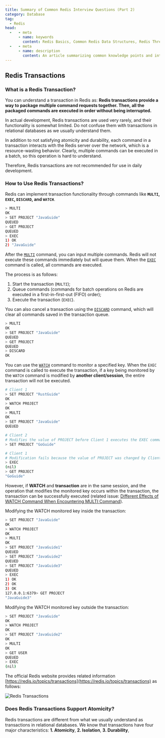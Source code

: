 ```yaml
---
title: Summary of Common Redis Interview Questions (Part 2)
category: Database
tag:
  - Redis
head:
  -   - meta
      - name: keywords
        content: Redis Basics, Common Redis Data Structures, Redis Thread Model, Redis Memory Management, Redis Transactions, Redis Performance Optimization
  -   - meta
      - name: description
        content: An article summarizing common knowledge points and interview questions about Redis, covering Redis basics, common data structures, thread model, memory management, transactions, and performance optimization.
---
```


<!-- @include: @article-header.snippet.md -->

## Redis Transactions

### What is a Redis Transaction?

You can understand a transaction in Redis as: **Redis transactions provide a way to package multiple command requests together. Then, all the packaged commands are executed in order without being interrupted.**

In actual development, Redis transactions are used very rarely, and their functionality is somewhat limited. Do not confuse them with transactions in relational databases as we usually understand them.

In addition to not satisfying atomicity and durability, each command in a transaction interacts with the Redis server over the network, which is a resource-wasting behavior. Clearly, multiple commands can be executed in a batch, so this operation is hard to understand.

Therefore, Redis transactions are not recommended for use in daily development.

### How to Use Redis Transactions?

Redis can implement transaction functionality through commands like **`MULTI`, `EXEC`, `DISCARD`, and `WATCH`**.

```bash
> MULTI
OK
> SET PROJECT "JavaGuide"
QUEUED
> GET PROJECT
QUEUED
> EXEC
1) OK
2) "JavaGuide"
```

After the [`MULTI`](https://redis.io/commands/multi) command, you can input multiple commands. Redis will not execute these commands immediately but will queue them. When the [`EXEC`](https://redis.io/commands/exec) command is called, all commands are executed.

The process is as follows:

1. Start the transaction (`MULTI`);
1. Queue commands (commands for batch operations on Redis are executed in a first-in-first-out (FIFO) order);
1. Execute the transaction (`EXEC`).

You can also cancel a transaction using the [`DISCARD`](https://redis.io/commands/discard) command, which will clear all commands saved in the transaction queue.

```bash
> MULTI
OK
> SET PROJECT "JavaGuide"
QUEUED
> GET PROJECT
QUEUED
> DISCARD
OK
```

You can use the [`WATCH`](https://redis.io/commands/watch) command to monitor a specified key. When the `EXEC` command is called to execute the transaction, if a key being monitored by the `WATCH` command is modified by **another client/session**, the entire transaction will not be executed.

```bash
# Client 1
> SET PROJECT "RustGuide"
OK
> WATCH PROJECT
OK
> MULTI
OK
> SET PROJECT "JavaGuide"
QUEUED

# Client 2
# Modifies the value of PROJECT before Client 1 executes the EXEC command to submit the transaction
> SET PROJECT "GoGuide"

# Client 1
# Modification fails because the value of PROJECT was changed by Client 2
> EXEC
(nil)
> GET PROJECT
"GoGuide"
```

However, if **WATCH** and **transaction** are in the same session, and the operation that modifies the monitored key occurs within the transaction, the transaction can be successfully executed (related issue: [Different Effects of WATCH Command When Encountering MULTI Command](https://github.com/Snailclimb/JavaGuide/issues/1714)).

Modifying the WATCH monitored key inside the transaction:

```bash
> SET PROJECT "JavaGuide"
OK
> WATCH PROJECT
OK
> MULTI
OK
> SET PROJECT "JavaGuide1"
QUEUED
> SET PROJECT "JavaGuide2"
QUEUED
> SET PROJECT "JavaGuide3"
QUEUED
> EXEC
1) OK
2) OK
3) OK
127.0.0.1:6379> GET PROJECT
"JavaGuide3"
```

Modifying the WATCH monitored key outside the transaction:

```bash
> SET PROJECT "JavaGuide"
OK
> WATCH PROJECT
OK
> SET PROJECT "JavaGuide2"
OK
> MULTI
OK
> GET USER
QUEUED
> EXEC
(nil)
```

The official Redis website provides related information [https://redis.io/topics/transactions](https://redis.io/topics/transactions) as follows:

![Redis Transactions](https://oss.javaguide.cn/github/javaguide/database/redis/redis-transactions.png)

### Does Redis Transactions Support Atomicity?

Redis transactions are different from what we usually understand as transactions in relational databases. We know that transactions have four major characteristics: **1. Atomicity**, **2. Isolation**, **3. Durability**,

